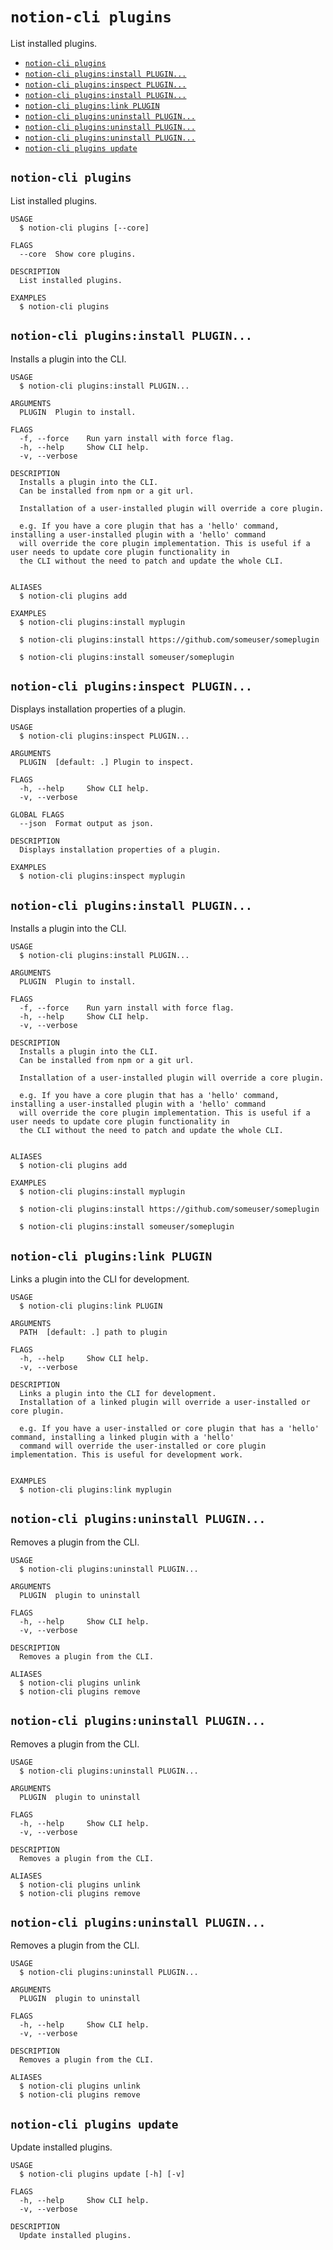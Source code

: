 `notion-cli plugins`
====================

List installed plugins.

* [`notion-cli plugins`](#notion-cli-plugins)
* [`notion-cli plugins:install PLUGIN...`](#notion-cli-pluginsinstall-plugin)
* [`notion-cli plugins:inspect PLUGIN...`](#notion-cli-pluginsinspect-plugin)
* [`notion-cli plugins:install PLUGIN...`](#notion-cli-pluginsinstall-plugin-1)
* [`notion-cli plugins:link PLUGIN`](#notion-cli-pluginslink-plugin)
* [`notion-cli plugins:uninstall PLUGIN...`](#notion-cli-pluginsuninstall-plugin)
* [`notion-cli plugins:uninstall PLUGIN...`](#notion-cli-pluginsuninstall-plugin-1)
* [`notion-cli plugins:uninstall PLUGIN...`](#notion-cli-pluginsuninstall-plugin-2)
* [`notion-cli plugins update`](#notion-cli-plugins-update)

## `notion-cli plugins`

List installed plugins.

```
USAGE
  $ notion-cli plugins [--core]

FLAGS
  --core  Show core plugins.

DESCRIPTION
  List installed plugins.

EXAMPLES
  $ notion-cli plugins
```



## `notion-cli plugins:install PLUGIN...`

Installs a plugin into the CLI.

```
USAGE
  $ notion-cli plugins:install PLUGIN...

ARGUMENTS
  PLUGIN  Plugin to install.

FLAGS
  -f, --force    Run yarn install with force flag.
  -h, --help     Show CLI help.
  -v, --verbose

DESCRIPTION
  Installs a plugin into the CLI.
  Can be installed from npm or a git url.

  Installation of a user-installed plugin will override a core plugin.

  e.g. If you have a core plugin that has a 'hello' command, installing a user-installed plugin with a 'hello' command
  will override the core plugin implementation. This is useful if a user needs to update core plugin functionality in
  the CLI without the need to patch and update the whole CLI.


ALIASES
  $ notion-cli plugins add

EXAMPLES
  $ notion-cli plugins:install myplugin 

  $ notion-cli plugins:install https://github.com/someuser/someplugin

  $ notion-cli plugins:install someuser/someplugin
```

## `notion-cli plugins:inspect PLUGIN...`

Displays installation properties of a plugin.

```
USAGE
  $ notion-cli plugins:inspect PLUGIN...

ARGUMENTS
  PLUGIN  [default: .] Plugin to inspect.

FLAGS
  -h, --help     Show CLI help.
  -v, --verbose

GLOBAL FLAGS
  --json  Format output as json.

DESCRIPTION
  Displays installation properties of a plugin.

EXAMPLES
  $ notion-cli plugins:inspect myplugin
```



## `notion-cli plugins:install PLUGIN...`

Installs a plugin into the CLI.

```
USAGE
  $ notion-cli plugins:install PLUGIN...

ARGUMENTS
  PLUGIN  Plugin to install.

FLAGS
  -f, --force    Run yarn install with force flag.
  -h, --help     Show CLI help.
  -v, --verbose

DESCRIPTION
  Installs a plugin into the CLI.
  Can be installed from npm or a git url.

  Installation of a user-installed plugin will override a core plugin.

  e.g. If you have a core plugin that has a 'hello' command, installing a user-installed plugin with a 'hello' command
  will override the core plugin implementation. This is useful if a user needs to update core plugin functionality in
  the CLI without the need to patch and update the whole CLI.


ALIASES
  $ notion-cli plugins add

EXAMPLES
  $ notion-cli plugins:install myplugin 

  $ notion-cli plugins:install https://github.com/someuser/someplugin

  $ notion-cli plugins:install someuser/someplugin
```



## `notion-cli plugins:link PLUGIN`

Links a plugin into the CLI for development.

```
USAGE
  $ notion-cli plugins:link PLUGIN

ARGUMENTS
  PATH  [default: .] path to plugin

FLAGS
  -h, --help     Show CLI help.
  -v, --verbose

DESCRIPTION
  Links a plugin into the CLI for development.
  Installation of a linked plugin will override a user-installed or core plugin.

  e.g. If you have a user-installed or core plugin that has a 'hello' command, installing a linked plugin with a 'hello'
  command will override the user-installed or core plugin implementation. This is useful for development work.


EXAMPLES
  $ notion-cli plugins:link myplugin
```



## `notion-cli plugins:uninstall PLUGIN...`

Removes a plugin from the CLI.

```
USAGE
  $ notion-cli plugins:uninstall PLUGIN...

ARGUMENTS
  PLUGIN  plugin to uninstall

FLAGS
  -h, --help     Show CLI help.
  -v, --verbose

DESCRIPTION
  Removes a plugin from the CLI.

ALIASES
  $ notion-cli plugins unlink
  $ notion-cli plugins remove
```

## `notion-cli plugins:uninstall PLUGIN...`

Removes a plugin from the CLI.

```
USAGE
  $ notion-cli plugins:uninstall PLUGIN...

ARGUMENTS
  PLUGIN  plugin to uninstall

FLAGS
  -h, --help     Show CLI help.
  -v, --verbose

DESCRIPTION
  Removes a plugin from the CLI.

ALIASES
  $ notion-cli plugins unlink
  $ notion-cli plugins remove
```



## `notion-cli plugins:uninstall PLUGIN...`

Removes a plugin from the CLI.

```
USAGE
  $ notion-cli plugins:uninstall PLUGIN...

ARGUMENTS
  PLUGIN  plugin to uninstall

FLAGS
  -h, --help     Show CLI help.
  -v, --verbose

DESCRIPTION
  Removes a plugin from the CLI.

ALIASES
  $ notion-cli plugins unlink
  $ notion-cli plugins remove
```

## `notion-cli plugins update`

Update installed plugins.

```
USAGE
  $ notion-cli plugins update [-h] [-v]

FLAGS
  -h, --help     Show CLI help.
  -v, --verbose

DESCRIPTION
  Update installed plugins.
```


